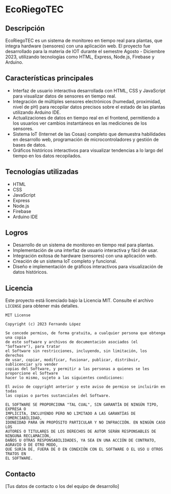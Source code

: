 # EcoRiegoTEC

## Descripción
EcoRiegoTEC es un sistema de monitoreo en tiempo real para plantas, que integra hardware (sensores) con una aplicación web. El proyecto fue desarrollado para la materia de IOT durante el semestre Agosto - Diciembre 2023, utilizando tecnologías como HTML, Express, Node.js, Firebase y Arduino.

## Características principales
- Interfaz de usuario interactiva desarrollada con HTML, CSS y JavaScript para visualizar datos de sensores en tiempo real.
- Integración de múltiples sensores electrónicos (humedad, proximidad, nivel de pH) para recopilar datos precisos sobre el estado de las plantas utilizando Arduino IDE.
- Actualizaciones de datos en tiempo real en el frontend, permitiendo a los usuarios ver cambios instantáneos en las mediciones de los sensores.
- Sistema IoT (Internet de las Cosas) completo que demuestra habilidades en desarrollo web, programación de microcontroladores y gestión de bases de datos.
- Gráficos históricos interactivos para visualizar tendencias a lo largo del tiempo en los datos recopilados.

## Tecnologías utilizadas
- HTML
- CSS
- JavaScript
- Express
- Node.js
- Firebase
- Arduino IDE

## Logros
- Desarrollo de un sistema de monitoreo en tiempo real para plantas.
- Implementación de una interfaz de usuario interactiva y fácil de usar.
- Integración exitosa de hardware (sensores) con una aplicación web.
- Creación de un sistema IoT completo y funcional.
- Diseño e implementación de gráficos interactivos para visualización de datos históricos.


## Licencia
Este proyecto está licenciado bajo la Licencia MIT. Consulte el archivo `LICENSE` para obtener más detalles.

```
MIT License

Copyright (c) 2023 Fernando López

Se concede permiso, de forma gratuita, a cualquier persona que obtenga una copia
de este software y archivos de documentación asociados (el "Software"), para tratar
el Software sin restricciones, incluyendo, sin limitación, los derechos
de usar, copiar, modificar, fusionar, publicar, distribuir, sublicenciar y/o vender
copias del Software, y permitir a las personas a quienes se les proporcione el Software
hacer lo mismo, sujeto a las siguientes condiciones:

El aviso de copyright anterior y este aviso de permiso se incluirán en todas
las copias o partes sustanciales del Software.

EL SOFTWARE SE PROPORCIONA "TAL CUAL", SIN GARANTÍA DE NINGÚN TIPO, EXPRESA O
IMPLÍCITA, INCLUYENDO PERO NO LIMITADO A LAS GARANTÍAS DE COMERCIABILIDAD,
IDONEIDAD PARA UN PROPÓSITO PARTICULAR Y NO INFRACCIÓN. EN NINGÚN CASO LOS
AUTORES O TITULARES DE LOS DERECHOS DE AUTOR SERÁN RESPONSABLES DE NINGUNA RECLAMACIÓN,
DAÑOS U OTRAS RESPONSABILIDADES, YA SEA EN UNA ACCIÓN DE CONTRATO, AGRAVIO O DE OTRO MODO,
QUE SURJA DE, FUERA DE O EN CONEXIÓN CON EL SOFTWARE O EL USO U OTROS TRATOS EN
EL SOFTWARE.
```

## Contacto
[Tus datos de contacto o los del equipo de desarrollo]
